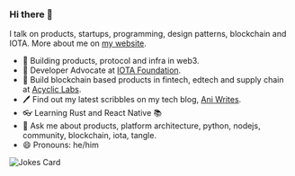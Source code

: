 ### Hi there 👋

I talk on products, startups, programming, design patterns, blockchain and IOTA.
More about me on [my website](https://anirudha.dev).

- 🚀  Building products, protocol and infra in web3.
- 🔭  Developer Advocate at [IOTA Foundation](https://github.com/iotaledger).
- 🌱  Build blockchain based products in fintech, edtech and supply chain at [Acyclic Labs](https://github.com/acycliclabs).
- 🖊  Find out my latest scribbles on my tech blog, [Ani Writes](https://blog.anirudha.dev).
- 👓  Learning Rust and React Native 📚
- 💬  Ask me about products, platform architecture, python, nodejs, community, blockchain, iota, tangle.
- 😄  Pronouns: he/him

![Jokes Card](https://readme-jokes.vercel.app/api)
